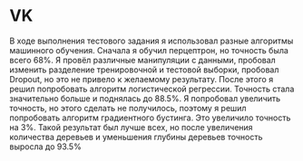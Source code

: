 # VK
В ходе выполнения тестового задания я использовал разные алгоритмы машинного обучения. Сначала я обучил перцептрон, но точность была всего 68%. Я провёл различные манипуляции с данными, пробовал изменить разделение тренировочной и тестовой выборки, пробовал Dropout, но это не привело к желаемому результату. 
После этого я решил попробовать алгоритм логистической регрессии. Точность стала значительно больше и поднялась до 88.5%. Я попробовал увеличить точность, но этого сделать не получилось, поэтому я решил попробовать алгоритм градиентного бустинга. Это увеличило точность на 3%. Такой результат был лучше всех, но после увеличения количества деревьев и уменьшения глубины деревьев точность выросла до 93.5%
